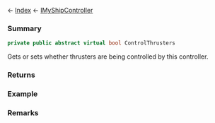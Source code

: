 ← [Index](Api-Index) ← [IMyShipController](Sandbox.ModAPI.Ingame.IMyShipController)

### Summary

```csharp
private public abstract virtual bool ControlThrusters
```

Gets or sets whether thrusters are being controlled by this controller.

### Returns

### Example

### Remarks

